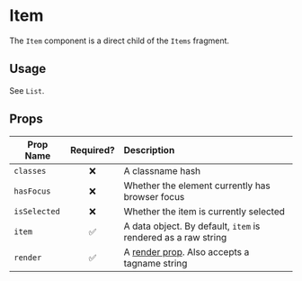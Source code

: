# Item

The `Item` component is a direct child of the `Items` fragment.

## Usage

See `List`.

## Props

Prop Name | Required? | Description
--------- | :-------: | :----------
`classes` | ❌ | A classname hash
`hasFocus` | ❌ | Whether the element currently has browser focus
`isSelected` | ❌ | Whether the item is currently selected 
`item` | ✅ | A data object. By default, `item` is rendered as a raw string
`render` | ✅ | A [render prop](https://reactjs.org/docs/render-props.html). Also accepts a tagname string
